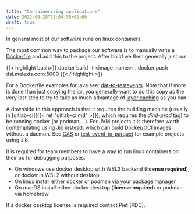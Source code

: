 ```yaml
---
title: "Containerizing applications"
date: 2022-09-28T11:04:58+02:00
draft: true
---
```


In general most of our software runs on linux containers.

The most common way to package our software is to manually write a [Dockerfile](https://docs.docker.com/engine/reference/builder/) and add this to the project. After build we then generally just run:

{{< highlight bash>}}
docker build -t <image_name>:<version> .
docker push dsl.melexis.com:5000
{{< / highlight >}}

For a Dockerfile examples for java see: [dat-to-testevents](https://gitlab.melexis.com/cbs/datalake/dat-to-testevents/-/blob/master/Dockerfile). Note that if more is done than just copying the jar, you generally want to do this copy as the very last step to try to take as much advantage of [layer caching](https://stackoverflow.com/a/33836848/9936828) as you can.

A downside to this approach is that it requires the building machine (usually in [gitlab-ci]({{< ref "gitlab-ci.md" >}}), which requires the *dind-prod* tag) to be running docker (or podman,...). For JVM projects it is therefore worth contemplating using [Jib](https://github.com/GoogleContainerTools/jib) instead, which can build Docker/OCI images without a daemon. See [CAS](https://gitlab.melexis.com/gcs/cas/-/blob/master/gradle/jib.gradle) or [test-event-to-parquet](https://gitlab.melexis.com/cbs/datalake/test-event-to-parquet/-/blob/master/.gitlab-ci.yml#L189) for example projects using Jib.

It is required for team members to have a way to run linux containers on their pc for debugging purposes.

- On windows use docker desktop with WSL2 backend (**license required**), or docker in WSL2 without desktop
- On linux install either docker or podman via your package manager
- On macOS install either docker desktop (**license required**) or podman via homebrew

If a docker desktop license is required contact Piet (PDC).
